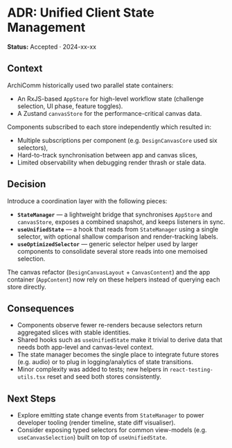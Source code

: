 # ADR: Unified Client State Management

**Status:** Accepted · 2024-xx-xx

## Context

ArchiComm historically used two parallel state containers:

- An RxJS-based `AppStore` for high-level workflow state (challenge selection, UI phase, feature toggles).
- A Zustand `canvasStore` for the performance-critical canvas data.

Components subscribed to each store independently which resulted in:

- Multiple subscriptions per component (e.g. `DesignCanvasCore` used six selectors),
- Hard-to-track synchronisation between app and canvas slices,
- Limited observability when debugging render thrash or stale data.

## Decision

Introduce a coordination layer with the following pieces:

- **`StateManager`** — a lightweight bridge that synchronises `AppStore` and `canvasStore`, exposes a combined snapshot, and keeps listeners in sync.
- **`useUnifiedState`** — a hook that reads from `StateManager` using a single selector, with optional shallow comparison and render-tracking labels.
- **`useOptimizedSelector`** — generic selector helper used by larger components to consolidate several store reads into one memoised selection.

The canvas refactor (`DesignCanvasLayout` + `CanvasContent`) and the app container (`AppContent`) now rely on these helpers instead of querying each store directly.

## Consequences

- Components observe fewer re-renders because selectors return aggregated slices with stable identities.
- Shared hooks such as `useUnifiedState` make it trivial to derive data that needs both app-level and canvas-level context.
- The state manager becomes the single place to integrate future stores (e.g. audio) or to plug in logging/analytics of state transitions.
- Minor complexity was added to tests; new helpers in `react-testing-utils.tsx` reset and seed both stores consistently.

## Next Steps

- Explore emitting state change events from `StateManager` to power developer tooling (render timeline, state diff visualiser).
- Consider exposing typed selectors for common view-models (e.g. `useCanvasSelection`) built on top of `useUnifiedState`.
